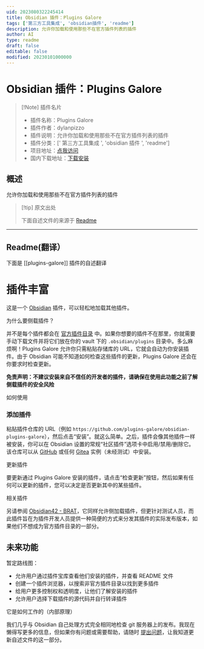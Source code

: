 ```yaml
---
uid: 2023080322245414
title: Obsidian 插件：Plugins Galore
tags: ['第三方工具集成', 'obsidian插件', 'readme']
description: 允许你加载和使用那些不在官方插件列表的插件
author: AI
type: readme
draft: false
editable: false
modified: 20230101000000
---
```


# Obsidian 插件：Plugins Galore

> [!Note] 插件名片
> - 插件名称：Plugins Galore
> - 插件作者：dylanpizzo
> - 插件说明：允许你加载和使用那些不在官方插件列表的插件
> - 插件分类：[' 第三方工具集成 ', 'obsidian 插件 ', 'readme']
> - 项目地址：[点我访问](https://github.com/dylanpizzo/obsidian-plugins-galore)
> - 国内下载地址：[下载安装](https://pkmer.cn/products/plugin/pluginMarket/?plugins-galore)

## 概述

允许你加载和使用那些不在官方插件列表的插件

> [!tip] 原文出处
>
>下面自述文件的来源于 [Readme](https://ghproxy.net/https://raw.githubusercontent.com/plugins-galore/obsidian-plugins-galore/main/README.md)

---

## Readme(翻译）

下面是 [[plugins-galore]] 插件的自述翻译

# 插件丰富

这是一个 [Obsidian](https://obsidian.md/) 插件，可以轻松地加载其他插件。

为什么要侧载插件？

并不是每个插件都会在 [官方插件目录](https://obsidian.md/plugins) 中。如果你想要的插件不在那里，你就需要手动下载文件并将它们放在你的 vault 下的 `.obsidian/plugins` 目录中。多么麻烦啊！Plugins Galore 允许你只需粘贴存储库的 URL，它就会自动为你安装插件。由于 Obsidian 可能不知道如何检查这些插件的更新，Plugins Galore 还会在你要求时检查更新。

**免责声明：不建议安装来自不信任的开发者的插件，请确保在使用此功能之前了解侧载插件的安全风险**

如何使用

### 添加插件

粘贴插件仓库的 URL（例如 `https://github.com/plugins-galore/obsidian-plugins-galore`），然后点击“安装”。就这么简单。之后，插件会像其他插件一样被安装，你可以在 Obsidian 设置的常规“社区插件”选项卡中启用/禁用/删除它。该仓库可以从 [GitHub](https://github.com/) 或任何 [Gitea](https://gitea.io/) 实例（未经测试）中安装。

更新插件

要更新通过 Plugins Galore 安装的插件，请点击“检查更新”按钮，然后如果有任何可以更新的插件，您可以决定是否更新其中的某些插件。

相关插件

另请参阅 [Obsidian42 - BRAT](https://github.com/TfTHacker/obsidian42-brat)，它同样允许侧加载插件，但更针对测试人员，而此插件旨在为插件开发人员提供一种简便的方式来分发其插件的实际发布版本，如果他们不想成为官方插件目录的一部分。

## 未来功能

暂定路线图：

- 允许用户通过插件宝库查看他们安装的插件，并查看 README 文件
- 创建一个插件浏览器，以搜索非官方插件目录以找到更多插件
- 给用户更多控制权和透明度，让他们了解安装的插件
- 允许用户选择下载插件的源代码并自行转译插件

它是如何工作的（内部原理）

我们几乎与 Obsidian 自己处理方式完全相同地检查 git 服务器上的发布。我现在懒得写更多的信息，但如果你有问题或需要帮助，请随时 [提出问题](https://github.com/plugins-galore/obsidian-plugins-galore/issues)，让我知道更新自述文件的这一部分。
